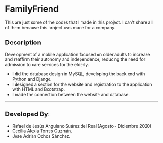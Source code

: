 # FamilyFriend

This are just some of the codes that I made in this project. I can't share all of them because this project was made for a company.

## Description
Development of a mobile application focused on older adults to increase and reaffirm their autonomy and
independence, reducing the need for admission to care services for the elderly.
 - I did the database design in MySQL, developing the back end with Python and Django.
 - I designed a section for the website and registration to the application with HTML and Bootstrap.
 - I made the connection between the website and database.

---

## Developed By:
 - Rafael de Jesús Anguiano Suárez del Real (Agosto - Diciembre 2020)
 - Cecilia Alexia Torres Guzmán.
 - Jose Adrián Ochoa Sánchez.
